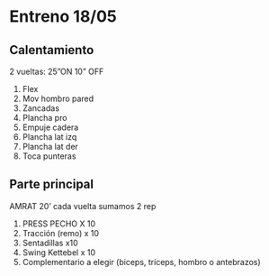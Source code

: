 # Entreno 18/05

## Calentamiento

2 vueltas: 25”ON 10” OFF

1. Flex 
2. Mov hombro pared
3. Zancadas 
4. Plancha pro
5. Empuje cadera
6. Plancha lat izq
7. Plancha lat der
8. Toca punteras

## Parte principal

AMRAT 20’ cada vuelta sumamos 2 rep 

1. PRESS PECHO X 10
2. Tracción (remo) x 10
3. Sentadillas x10 
4. Swing Kettebel x 10
5. Complementario a elegir (biceps, tríceps, hombro o antebrazos)

